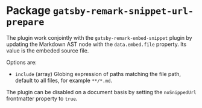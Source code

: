 
# Package `gatsby-remark-snippet-url-prepare`

The plugin work conjointly with the `gatsby-remark-embed-snippet` plugin by updating the Markdown AST node with the `data.embed.file` property. Its value is the embeded source file.

Options are:

* `include` (array)
  Globing expression of paths matching the file path, default to all files, for example `**/*.md`.

The plugin can be disabled on a document basis by setting the `noSnippedUrl` frontmatter property to `true`.

